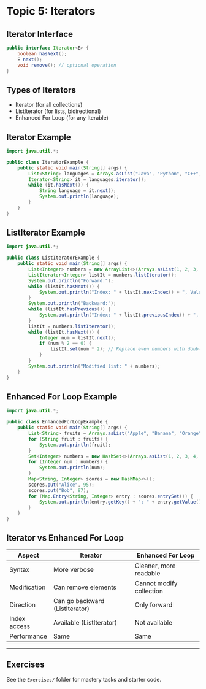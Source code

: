 # Topic 5: Iterators

## Iterator Interface

```java
public interface Iterator<E> {
    boolean hasNext();
    E next();
    void remove(); // optional operation
}
```

## Types of Iterators

- Iterator (for all collections)
- ListIterator (for lists, bidirectional)
- Enhanced For Loop (for any Iterable)

## Iterator Example

```java
import java.util.*;

public class IteratorExample {
    public static void main(String[] args) {
        List<String> languages = Arrays.asList("Java", "Python", "C++", "JavaScript");
        Iterator<String> it = languages.iterator();
        while (it.hasNext()) {
            String language = it.next();
            System.out.println(language);
        }
    }
}
```

## ListIterator Example

```java
import java.util.*;

public class ListIteratorExample {
    public static void main(String[] args) {
        List<Integer> numbers = new ArrayList<>(Arrays.asList(1, 2, 3, 4, 5));
        ListIterator<Integer> listIt = numbers.listIterator();
        System.out.println("Forward:");
        while (listIt.hasNext()) {
            System.out.println("Index: " + listIt.nextIndex() + ", Value: " + listIt.next());
        }
        System.out.println("Backward:");
        while (listIt.hasPrevious()) {
            System.out.println("Index: " + listIt.previousIndex() + ", Value: " + listIt.previous());
        }
        listIt = numbers.listIterator();
        while (listIt.hasNext()) {
            Integer num = listIt.next();
            if (num % 2 == 0) {
                listIt.set(num * 2); // Replace even numbers with double
            }
        }
        System.out.println("Modified list: " + numbers);
    }
}
```

## Enhanced For Loop Example

```java
import java.util.*;

public class EnhancedForLoopExample {
    public static void main(String[] args) {
        List<String> fruits = Arrays.asList("Apple", "Banana", "Orange");
        for (String fruit : fruits) {
            System.out.println(fruit);
        }
        Set<Integer> numbers = new HashSet<>(Arrays.asList(1, 2, 3, 4, 5));
        for (Integer num : numbers) {
            System.out.println(num);
        }
        Map<String, Integer> scores = new HashMap<>();
        scores.put("Alice", 95);
        scores.put("Bob", 87);
        for (Map.Entry<String, Integer> entry : scores.entrySet()) {
            System.out.println(entry.getKey() + ": " + entry.getValue());
        }
    }
}
```

## Iterator vs Enhanced For Loop

| Aspect | Iterator | Enhanced For Loop |
|--------|----------|------------------|
| Syntax | More verbose | Cleaner, more readable |
| Modification | Can remove elements | Cannot modify collection |
| Direction | Can go backward (ListIterator) | Only forward |
| Index access | Available (ListIterator) | Not available |
| Performance | Same | Same |

---

## Exercises

See the `Exercises/` folder for mastery tasks and starter code. 